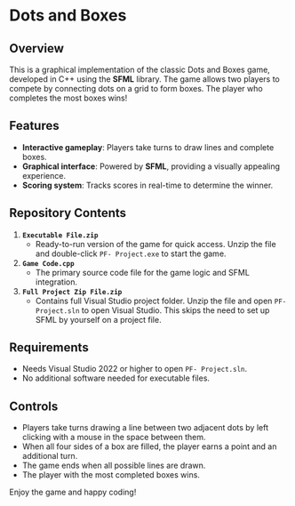 # Dots and Boxes

## Overview
This is a graphical implementation of the classic Dots and Boxes game, developed in C++ using the **SFML** library. The game allows two players to compete by connecting dots on a grid to form boxes. The player who completes the most boxes wins!

## Features
- **Interactive gameplay**: Players take turns to draw lines and complete boxes.
- **Graphical interface**: Powered by **SFML**, providing a visually appealing experience.
- **Scoring system**: Tracks scores in real-time to determine the winner.

## Repository Contents
1. **`Executable File.zip`**
    - Ready-to-run version of the game for quick access. Unzip the file and double-click `PF- Project.exe` to start the game.
2. **`Game Code.cpp`**
    - The primary source code file for the game logic and SFML integration.
3. **`Full Project Zip File.zip`**
    - Contains full Visual Studio project folder. Unzip the file and open `PF- Project.sln` to open Visual Studio. This skips the need to set up SFML by yourself on a project file.

## Requirements
- Needs Visual Studio 2022 or higher to open `PF- Project.sln`.
- No additional software needed for executable files.

## Controls
- Players take turns drawing a line between two adjacent dots by left clicking with a mouse in the space between them.
- When all four sides of a box are filled, the player earns a point and an additional turn.
- The game ends when all possible lines are drawn.
- The player with the most completed boxes wins.


Enjoy the game and happy coding!
